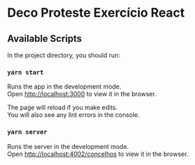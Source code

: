 # Deco Proteste Exercício React
## Available Scripts

In the project directory, you should run:

### `yarn start`

Runs the app in the development mode.\
Open [http://localhost:3000](http://localhost:3000) to view it in the browser.

The page will reload if you make edits.\
You will also see any lint errors in the console.

### `yarn server`

Runs the server in the development mode.\
Open [http://localhost:4002/concelhos](http://localhost:4002/concelhos) to view it in the browser.
